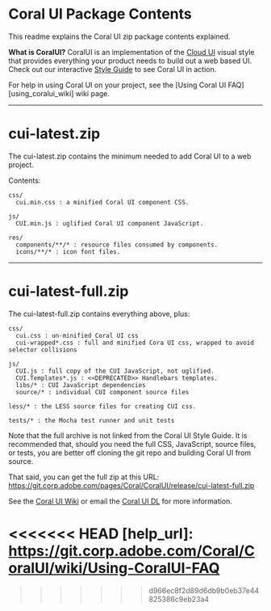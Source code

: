 # Coral UI Package Contents
This readme explains the Coral UI zip package contents explained.

**What is CoralUI?**
CoralUI is an implementation of the [Cloud UI][cloudui_url] visual style that provides everything your product needs to build out a web based UI. Check out our interactive [Style Guide][guide_url] to see Coral UI in action.

For help in using Coral UI on your project, see the [Using Coral UI FAQ][using_coralui_wiki] wiki page.

---- ---- ---- ---- ---- ---- ---- ---- ---- ---- ---- ---- ---- ---- ----

# cui-latest.zip
The cui-latest.zip contains the minimum needed to add Coral UI to a web project.

Contents:  
```
css/  
  cui.min.css : a minified Coral UI component CSS.  

js/  
  CUI.min.js : uglified Coral UI component JavaScript.  

res/  
  components/**/* : resource files consumed by components.  
  icons/**/* : icon font files.  

```

---- ---- ---- ---- ---- ---- ---- ---- ---- ---- ---- ---- ---- ---- ----

# cui-latest-full.zip
The cui-latest-full.zip contains everything above, plus:

```
css/
  cui.css : un-minified Coral UI css
  cui-wrapped*.css : full and minified Cora UI css, wrapped to avoid selector collisions 

js/
  CUI.js : full copy of the CUI JavaScript, not uglified.
  CUI.Templates*.js : <<DEPRECATED>> Handlebars templates.
  libs/* : CUI JavaScript dependencies
  source/* : individual CUI component source files

less/* : the LESS source files for creating CUI css.

tests/* : the Mocha test runner and unit tests

```
Note that the full archive is not linked from the Coral UI Style Guide.  It is recommended that, should you need the full CSS, JavaScript, source files, or tests, you are better off cloning the git repo and building Coral UI from source. 

That said, you can get the full zip at this URL:
https://git.corp.adobe.com/pages/Coral/CoralUI/release/cui-latest-full.zip

See the [Coral UI Wiki][wiki_url] or email the [Coral UI DL](coralui@adobe.com) for more information.

[cloudui_url]: http://blogs.corp.adobe.com/xdcloudui
[guide_url]: https://git.corp.adobe.com/pages/Coral/CoralUI/
[wiki_url]: https://git.corp.adobe.com/Coral/CoralUI/wiki/Home
<<<<<<< HEAD
[help_url]: https://git.corp.adobe.com/Coral/CoralUI/wiki/Using-CoralUI-FAQ
=======
>>>>>>> d966ec8f2d89d6db9b0eb37e44825386c9eb23a4
